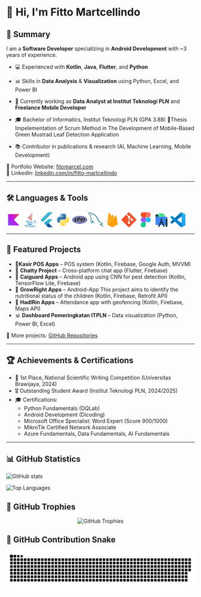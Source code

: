 # 👋 Hi, I'm Fitto Martcellindo

## 📝 Summary
I am a **Software Developer** specializing in **Android Development** with ~3 years of experience.  
- 💻 Experienced with **Kotlin**, **Java**, **Flutter**, and **Python**  
- 📊 Skills in **Data Analysis** & **Visualization** using Python, Excel, and Power BI  
- 🔭 Currently working as **Data Analyst at Institut Teknologi PLN** and **Freelance Mobile Developer**  
- 🎓 Bachelor of Informatics, Institut Teknologi PLN (GPA 3.88) 
📖Thesis Impelementation of Scrum Method in The Development of Mobile-Based 
Green Mustrad Leaf Detection Application
 
- 📚 Contributor in publications & research (AI, Machine Learning, Mobile Development)  

📌 Portfolio Website: [fitomarcel.com](https://fitomarcel.com)  
📌 LinkedIn: [linkedin.com/in/fitto-martcellindo](https://www.linkedin.com/in/fitto-martcellindo/) 
 

---

## 🛠️ Languages & Tools
<p align="left"> 
  <!-- Languages -->
  <img src="https://raw.githubusercontent.com/devicons/devicon/master/icons/kotlin/kotlin-original.svg" alt="kotlin" width="40" height="40"/> 
  <img src="https://raw.githubusercontent.com/devicons/devicon/master/icons/java/java-original.svg" alt="java" width="40" height="40"/>
  <img src="https://raw.githubusercontent.com/devicons/devicon/master/icons/flutter/flutter-original.svg" alt="flutter" width="40" height="40"/> 
  <img src="https://raw.githubusercontent.com/devicons/devicon/master/icons/python/python-original.svg" alt="python" width="40" height="40"/> 
  <img src="https://raw.githubusercontent.com/devicons/devicon/master/icons/php/php-original.svg" alt="php" width="40" height="40"/> 
  <img src="https://raw.githubusercontent.com/devicons/devicon/master/icons/mysql/mysql-original.svg" alt="mysql" width="40" height="40"/> 
  <img src="https://raw.githubusercontent.com/devicons/devicon/master/icons/firebase/firebase-plain.svg" alt="firebase" width="40" height="40"/> 
  <img src="https://raw.githubusercontent.com/devicons/devicon/master/icons/git/git-original.svg" alt="git" width="40" height="40"/> 
  <!-- Tools -->
  <img src="https://raw.githubusercontent.com/devicons/devicon/master/icons/figma/figma-original.svg" alt="figma" width="40" height="40"/>
  <img src="https://raw.githubusercontent.com/devicons/devicon/master/icons/androidstudio/androidstudio-original.svg" alt="androidstudio" width="40" height="40"/> 
  <img src="https://raw.githubusercontent.com/devicons/devicon/master/icons/vscode/vscode-original.svg" alt="vscode" width="40" height="40"/> 
</p>

---

## 🚀 Featured Projects
- 📱**Kasir POS Apps** – POS system (Kotlin, Firebase, Google Auth, MVVM) 
- 📱 **Chatty Project** – Cross-platform chat app (Flutter, Firebase) 
- 📱 **Caiguard Apps** – Android app using CNN for pest detection (Kotlin, TensorFlow Lite, Firebase) 
- 📱 **GrowRight Apps** – Android-App This project aims to identify the nutritional status of the children (Kotlin, Firebase, Retrofit API) 
- 📱 **HadIRin Apps** – Attendance app with geofencing (Kotlin, Firebase, Maps API)  
- 📊 **Dashboard Pemeringkatan ITPLN** – Data visualization (Python, Power BI, Excel)  
 

🔗 More projects: [GitHub Repositories](https://github.com/Fitomarcelindo?tab=repositories)  

---

## 🏆 Achievements & Certifications
- 🥇 1st Place, National Scientific Writing Competition (Universitas Brawijaya, 2024)  
- 🎖 Outstanding Student Award (Institut Teknologi PLN, 2024/2025)  
- 🎓 Certifications:  
  - Python Fundamentals (DQLab)  
  - Android Development (Dicoding)  
  - Microsoft Office Specialist: Word Expert (Score 900/1000)  
  - MikroTik Certified Network Associate  
  - Azure Fundamentals, Data Fundamentals, AI Fundamentals  

---

## 📊 GitHub Statistics
<p align="left">
  <img src="https://github-readme-stats.vercel.app/api?username=Fitomarcelindo&show_icons=true&theme=tokyonight" alt="GitHub stats" />
</p>

<p align="left">
  <img src="https://github-readme-stats.vercel.app/api/top-langs/?username=Fitomarcelindo&layout=compact&theme=tokyonight" alt="Top Languages" />
</p>

## 🏅 GitHub Trophies
<p align="center">
  <img src="https://github-profile-trophy.vercel.app/?username=Fitomarcelindo&theme=tokyonight&no-frame=false&no-bg=false&margin-w=15" alt="GitHub Trophies"/>
</p>


## 🐍 GitHub Contribution Snake
<p align="center">
  <img src="https://github.com/Fitomarcelindo/Fitomartcelindo/blob/output/github-contribution-grid-snake.svg" alt="snake animation"/>
</p>

